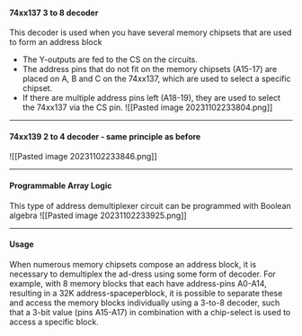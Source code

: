 #### 74xx137 3 to 8 decoder
This decoder is used when you have several memory chipsets that are used to form an address block
* The Y-outputs are fed to the CS on the circuits.
* The address pins that do not fit on the memory chipsets (A15-17) are placed on A, B and C on the 74xx137, which are used to select a specific chipset.
* If there are multiple address pins left (A18-19), they are used to select the 74xx137 via the CS pin.
![[Pasted image 20231102233804.png]]

***
#### 74xx139 2 to 4 decoder - same principle as before
![[Pasted image 20231102233846.png]]

***
#### Programmable Array Logic
This type of address demultiplexer circuit can be programmed with
Boolean algebra
![[Pasted image 20231102233925.png]]

***
#### Usage
When numerous memory chipsets compose an address block, it is necessary to demultiplex the ad-dress using some form of decoder. For example, with 8 memory blocks that each have address-pins A0-A14, resulting in a 32K address-spaceperblock, it is possible to separate these and access the memory blocks individually using a 3-to-8 decoder, such that a 3-bit value (pins A15-A17) in combination with a chip-select is used to access a specific block.
